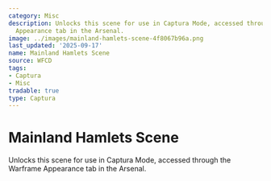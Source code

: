 ```yaml
---
category: Misc
description: Unlocks this scene for use in Captura Mode, accessed through the Warframe
  Appearance tab in the Arsenal.
image: ../images/mainland-hamlets-scene-4f8067b96a.png
last_updated: '2025-09-17'
name: Mainland Hamlets Scene
source: WFCD
tags:
- Captura
- Misc
tradable: true
type: Captura
---
```


# Mainland Hamlets Scene

Unlocks this scene for use in Captura Mode, accessed through the Warframe Appearance tab in the Arsenal.

